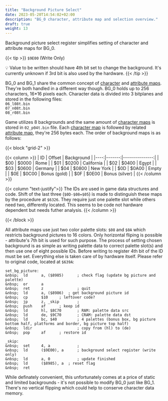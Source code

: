 ```yaml
---
title: "Background Picture Select"
date: 2023-05-20T14:54:02+02:00
description: "BG_0 character, attribute map and selection overview."
draft: true
weight: 13
---
```


Background picture select register simplifies setting of character and attribute maps for BG_0.

<!--more-->

{{< tip >}}
`$9E00` (Write Only)

:bulb: Value to be written should have 4th bit set to change the background. It's currently unknown if 3rd bit is also used by the hardware.
{{< /tip >}}

BG_0 and BG_1 share the common concept of [character][1] and [attribute maps][2]. They're both handled in a different way though.
BG_0 holds up to 256 characters, 16\*16 pixels each. Character data is divided into 3 bitplanes and stored in the following files:  
`06_l08t.bin`  
`07_n08t.bin`  
`08_r08t.bin`  

Game utilizes 8 backgrounds and the same amount of [character maps][1] is stored in `02_p04t.bin` file. Each [character map][1] is followed by related [attribute map][2], they're
256 bytes each. The order of background maps is as follows:

{{< block "grid-2" >}}

{{< column >}}
| ID  | Offset | Background     | 
|----:|-------:|---------------:|
| $00 | $0000  | Rome           |
| $01 | $0200  | California     |
| $02 | $0400  | Egypt          |
| $03 | $0600  | Germany        |
| $04 | $0800  | New York       |
| $0D | $0A00  | Empty          |
| $0E | $0C00  | Bonus (gold)   |
| $0F | $0E00  | Bonus (silver) |
{{< /column >}}

{{< column "text-justify">}}
The IDs are used in game data structures and code. Shift of the last three (`$0D-$08=$05`) is made to distinguish these maps by the procedure at `$6326`. They require just one palette 
slot while others need two, differently located. This seems to be code not hardware dependent but needs futher analysis.
{{< /column >}}

{{< /block >}}

All attribute maps use just two color palette slots: `$08` and `$0A` which restricts background pictures to 16 colors. Only horizontal fliping is possible - attribute's 7th bit is used
for such purpose. The process of setting chosen background is as simple as writing palette data to correct palette slot(s) and then use one of eight possible IDs. Before writing
to register 4th bit of the ID must be set. Everything else is taken care of by hardware itself. Please refer to original code, located at `$639A`:

```
set_bg_picture:
&nbsp;	ld      a, ($8985)  	; check flag (update bg picture and palette)
&nbsp;	or      a
&nbsp;	ret     z               ; quit
&nbsp;	ld      a, ($8986)	; get background picture id
&nbsp;	cp      $10		; leftover code?
&nbsp;	jp      z, _skip    	; 
&nbsp;	push    af		; keep id
&nbsp;	ld      hl, $8C70       ; RAM: palette data src
&nbsp;	ld      de, $9C70       ; CRAM: palette data dst
&nbsp;	ld      bc, $40         ; 4 palettes (bonus box, bg picture bottom half, platforms and border, bg picture top half)
&nbsp;	ldir                    ; copy from (hl) to (de)
&nbsp;	pop     af		; restore id

_skip:
&nbsp;	set     4, a            ; 
&nbsp;	ld      ($9E00), a  	; background select register (write only)
&nbsp;	ld      a, 0            ; update finished
&nbsp;	ld      ($8985), a	; reset flag
&nbsp;	ret
```


While definately convenient, this unfortunately comes at a price of static and limited backgrounds - it's not possible to modify BG_0 just like BG_1. There's no vertical flipping
which could help to conserve character data memory.

[1]: ../character_map/
[2]: ../attribute_map/
